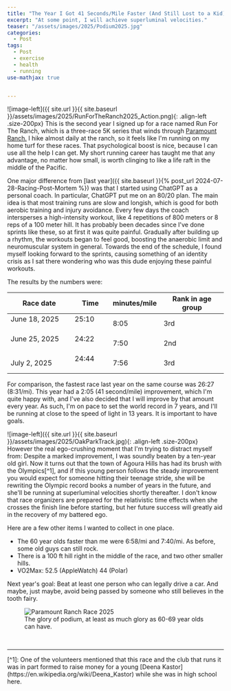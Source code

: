 ```yaml
---
title: "The Year I Got 41 Seconds/Mile Faster (And Still Lost to a Kid)"
excerpt: "At some point, I will achieve superluminal velocities."
teaser: "/assets/images/2025/Podium2025.jpg"
categories:
  - Post
tags:
  - Post
  - exercise
  - health
  - running
use-mathjax: true


---
```


![image-left]({{ site.url }}{{ site.baseurl }}/assets/images/2025/RunForTheRanch2025_Action.png){: .align-left .size-200px}
This is the second year I signed up for a race named Run For The Ranch, which is a three-race 5K series that winds through
[Paramount Ranch.](https://www.nps.gov/samo/planyourvisit/paramountranch.htm) I hike almost daily at the ranch, so it feels 
like I'm running on my home turf for these races. That psychological boost is nice, because I can use all the 
help I can get. My short running career has taught me that any advantage, no matter how small, is worth clinging to like a 
life raft in the middle of the Pacific.

One major difference from [last year]({{ site.baseurl }}{% post_url 2024-07-28-Racing-Post-Mortem %}) was that I started
using ChatGPT as a personal coach. In particular, ChatGPT put me on an 80/20 plan. The main idea is that most training
runs are slow and longish, which is good for both aerobic training and injury avoidance.  Every few days the coach
intersperses a high-intensity workout, like 4 repetitions of 800 meters or 8 reps of a 100 meter hill.  It has probably
been decades since I've done sprints like these, so at first it was quite painful.  Gradually after building up a
rhythm, the workouts began to feel good, boosting the anaerobic limit and neuromuscular system in general. Towards the
end of the schedule, I found myself looking forward to the sprints, causing something of an identity crisis as I sat
there wondering who was this dude enjoying these painful workouts.

The results by the numbers were:

| Race date    | Time | minutes/mile | Rank in age group |
| -------- | ------- | ------- | ------- |
| June 18, 2025 &nbsp;&nbsp;&nbsp;&nbsp;&nbsp;&nbsp; |  25:10 &nbsp;&nbsp;&nbsp;&nbsp;&nbsp;&nbsp; |  8:05   | 3rd |
| June 25, 2025 &nbsp;&nbsp;&nbsp;&nbsp;&nbsp;&nbsp; |  24:22 &nbsp;&nbsp;&nbsp;&nbsp;&nbsp;&nbsp; |  7:50   | 2nd |
| July 2, 2025 &nbsp;&nbsp;&nbsp;&nbsp;&nbsp;&nbsp;  |  24:44 &nbsp;&nbsp;&nbsp;&nbsp;&nbsp;&nbsp; |  7:56   | 3rd |

For comparison, the fastest race last year on the same course was 26:27 (8:31/mi). This year had a 2:05 (41 second/mile)
improvement, which I'm quite happy with, and I've also decided that I will improve by that amount every year. As such,
I'm on pace to set the world record in 7 years, and I'll be running at close to the speed of light in 13 years. It is
important to have goals.

![image-left]({{ site.url }}{{ site.baseurl }}/assets/images/2025/OakParkTrack.jpg){: .align-left .size-200px} 
However the real ego-crushing moment that I'm trying to distract myself from: Despite a marked improvement, I was
soundly beaten by a ten-year old girl. Now it turns out that the town of Agoura Hills has had its brush with the
Olympics[^1], and if this young person follows the steady improvement you would expect for someone hitting their teenage
stride, she will be rewriting the Olympic record books a number of years in the future, and she'll be running at
superluminal velocities shortly thereafter. I don't know that race organizers are prepared for the relativistic time
effects when she crosses the finish line before starting, but her future success will greatly aid in the recovery of my
battered ego.

Here are a few other items I wanted to collect in one place.
 - The 60 year olds faster than me were 6:58/mi and 7:40/mi. As before, some old guys can still rock.
 - There is a 100 ft hill right in the middle of the race, and two other smaller hills.
 - VO2Max:  52.5 (AppleWatch) 44 (Polar)

Next year's goal: Beat at least one person who can legally drive a car. And maybe, just maybe, avoid being passed by 
someone who still believes in the tooth fairy.

<figure class="align-left">
  <img src="{{ site.url }}{{ site.baseurl }}/assets/images/2025/Podium2025.jpg" alt="Paramount Ranch Race 2025">
  <figcaption>The glory of podium, at least as much glory as 60-69 year olds can have.</figcaption>
</figure>
<br>
<hr> 
[^1]: One of the volunteers mentioned that this race and the club that runs it was in part formed to raise money for a young [Deena Kastor](https://en.wikipedia.org/wiki/Deena_Kastor) while she was in high school here. 
